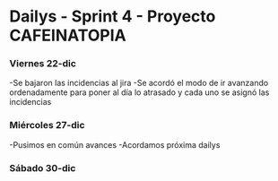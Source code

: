 # Dailys - Sprint 4 - Proyecto CAFEINATOPIA

### **Viernes 22-dic**
-Se bajaron las incidencias al jira 
-Se acordó el modo de ir avanzando ordenadamente para poner al día lo atrasado y cada uno se asignó las incidencias

### **Miércoles  27-dic**
-Pusimos en común avances
-Acordamos próxima dailys

### **Sábado 30-dic**
